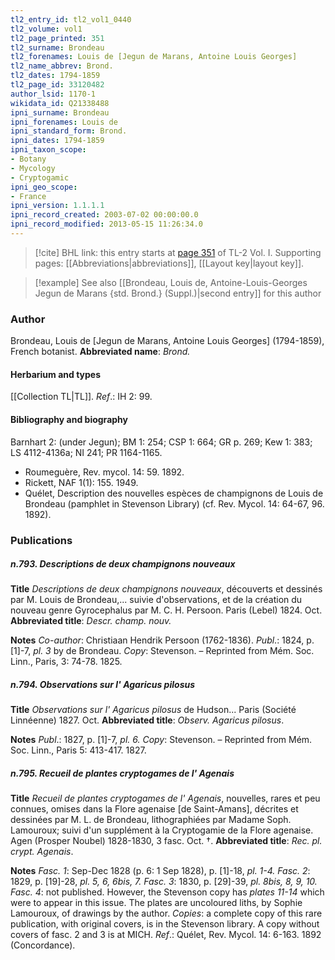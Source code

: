 ```yaml
---
tl2_entry_id: tl2_vol1_0440
tl2_volume: vol1
tl2_page_printed: 351
tl2_surname: Brondeau
tl2_forenames: Louis de [Jegun de Marans, Antoine Louis Georges]
tl2_name_abbrev: Brond.
tl2_dates: 1794-1859
tl2_page_id: 33120482
author_lsid: 1170-1
wikidata_id: Q21338488
ipni_surname: Brondeau
ipni_forenames: Louis de
ipni_standard_form: Brond.
ipni_dates: 1794-1859
ipni_taxon_scope: 
- Botany
- Mycology
- Cryptogamic
ipni_geo_scope: 
- France
ipni_version: 1.1.1.1
ipni_record_created: 2003-07-02 00:00:00.0
ipni_record_modified: 2013-05-15 11:26:34.0
---
```



> [!cite] BHL link: this entry starts at [page 351](https://www.biodiversitylibrary.org/page/33120482) of TL-2 Vol. I.
> Supporting pages: [[Abbreviations|abbreviations]], [[Layout key|layout key]].

> [!example] See also [[Brondeau, Louis de, Antoine-Louis-Georges Jegun de Marans {std. Brond.} (Suppl.)|second entry]] for this author

### Author

Brondeau, Louis de \[Jegun de Marans, Antoine Louis Georges\] (1794-1859), French botanist. 
**Abbreviated name**: *Brond.*

#### Herbarium and types

[[Collection TL|TL]].
*Ref*.: IH 2: 99.

#### Bibliography and biography

Barnhart 2: (under Jegun); BM 1: 254; CSP 1: 664; GR p. 269; Kew 1: 383; LS 4112-4136a; NI 241; PR 1164-1165.
- Roumeguère, Rev. mycol. 14: 59. 1892.
- Rickett, NAF 1(1): 155. 1949.
- Quélet, Description des nouvelles espèces de champignons de Louis de Brondeau (pamphlet in Stevenson Library) (cf. Rev. Mycol. 14: 64-67, 96. 1892).

### Publications

##### n.793. Descriptions de deux champignons nouveaux

**Title**
*Descriptions de deux champignons nouveaux*, découverts et dessinés par M. Louis de Brondeau,... suivie d'observations, et de la création du nouveau genre Gyrocephalus par M. C. H. Persoon. Paris (Lebel) 1824. Oct.
**Abbreviated title**: *Descr. champ. nouv.*

**Notes**
*Co-author*: Christiaan Hendrik Persoon (1762-1836).
*Publ*.: 1824, p. \[1\]-7, *pl. 3* by de Brondeau. *Copy*: Stevenson. – Reprinted from Mém. Soc. Linn., Paris, 3: 74-78. 1825.

##### n.794. Observations sur l' Agaricus pilosus

**Title**
*Observations sur l' Agaricus pilosus* de Hudson... Paris (Société Linnéenne) 1827. Oct.
**Abbreviated title**: *Observ. Agaricus pilosus*.

**Notes**
*Publ*.: 1827, p. \[1\]-7, *pl. 6. Copy*: Stevenson. – Reprinted from Mém. Soc. Linn., Paris 5: 413-417. 1827.

##### n.795. Recueil de plantes cryptogames de l' Agenais

**Title**
*Recueil de plantes cryptogames de l' Agenais*, nouvelles, rares et peu connues, omises dans la Flore agenaise \[de Saint-Amans\], décrites et dessinées par M. L. de Brondeau, lithographiées par Madame Soph. Lamouroux; suivi d'un supplément à la Cryptogamie de la Flore agenaise. Agen (Prosper Noubel) 1828-1830, 3 fasc. Oct. †.
**Abbreviated title**: *Rec. pl. crypt. Agenais*.

**Notes**
*Fasc. 1*: Sep-Dec 1828 (p. 6: 1 Sep 1828), p. \[1\]-18, *pl. 1-4.*
*Fasc. 2*: 1829, p. \[19\]-28, *pl. 5, 6, 6bis, 7.*
*Fasc. 3*: 1830, p. \[29\]-39, *pl. 8bis, 8, 9, 10.*
*Fasc. 4*: not published. However, the Stevenson copy has *plates 11-14* which were to appear in this issue.
The plates are uncoloured liths, by Sophie Lamouroux, of drawings by the author.
*Copies*: a complete copy of this rare publication, with original covers, is in the Stevenson library. A copy without covers of fasc. 2 and 3 is at MICH.
*Ref*.: Quélet, Rev. Mycol. 14: 6-163. 1892 (Concordance).

